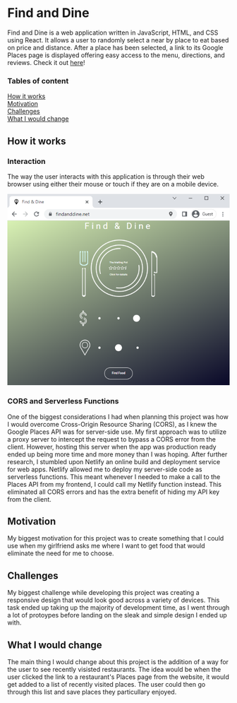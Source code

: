 # Find and Dine
Find and Dine is a web application written in JavaScript, HTML, and CSS using React. It allows a user to randomly select a near by place to eat based on price and distance. After a place has been selected, a link to its Google Places page is displayed offering easy access to the menu, directions, and reviews. Check it out [here](https://findanddine.net)!

### Tables of content
[How it works](how-it-works)  
[Motivation](motivation)  
[Challenges](challenges)  
[What I would change](what-i-would-change)

## How it works
### Interaction
The way the user interacts with this application is through their web browser using either their mouse or touch if they are on a mobile device.

![img](./images/design.png)

### CORS and Serverless Functions
One of the biggest considerations I had when planning this project was how I would overcome Cross-Origin Resource Sharing (CORS), as I knew the Google Places API was for server-side use. My first approach was to utilize a proxy server to intercept the request to bypass a CORS error from the client. However, hosting this server when the app was production ready ended up being more time and more money than I was hoping. After further research, I stumbled upon Netlify an online build and deployment service for web apps. Netlify allowed me to deploy my server-side code as serverless functions. This meant whenever I needed to make a call to the Places API from my frontend, I could call my Netlify function instead. This eliminated all CORS errors and has the extra benefit of hiding my API key from the client.

## Motivation
My biggest motivation for this project was to create something that I could use when my girlfriend asks me where I want to get food that would eliminate the need for me to choose.

## Challenges
My biggest challenge while developing this project was creating a responsive design that would look good across a variety of devices. This task ended up taking up the majority of development time, as I went through a lot of protoypes before landing on the sleak and simple design I ended up with. 

## What I would change
The main thing I would change about this project is the addition of a way for the user to see recently visisted restaurants. The idea would be when the user clicked the link to a restaurant's Places page from the website, it would get added to a list of recently visited places. The user could then go through this list and save places they particullary enjoyed.